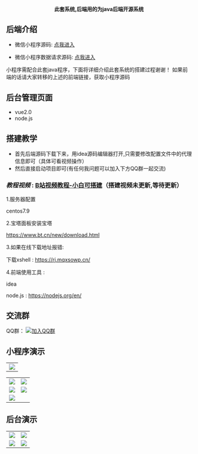 <h4 align="center">此套系统,后端用的为java后端开源系统</h4>

## 后端介绍

* 微信小程序源码: [点我进入](https://gitee.com/e0cia/chatgpt_wechat_font)

* 微信小程序数据请求源码: [点我进入](https://gitee.com/e0cia/chatgpt_wechat_houtai)

小程序需配合此套java程序，下面将详细介绍此套系统的搭建过程谢谢！
如果前端的话请大家转移的上述的前端链接，获取小程序源码

## 后台管理页面

* vue2.0
* node.js

## 搭建教学

* 首先后端源码下载下来，用idea源码编辑器打开,只需要修改配置文件中的代理信息即可（具体可看视频操作）
* 然后直接启动项目即可(有任何我问题可以加入下方QQ群一起交流)

###  **_教程视频_**  : [B站视频教程-小白可搭建](https://space.bilibili.com/342298458/channel/seriesdetail?sid=3077994&ctype=0)（搭建视频未更新,等待更新）


1.服务器配置

centos7.9

2.宝塔面板安装宝塔

https://www.bt.cn/new/download.html

3.如果在线下载地址报错:

下载xshell : https://rj.mqxsowp.cn/

4.前端使用工具 : 

idea

node.js : https://nodejs.org/en/



## 交流群

QQ群： [![加入QQ群](https://image.hongchiqingyun.com/qqgroup.jpg)](https://qm.qq.com/cgi-bin/qm/qr?k=r9wUrNxH5gX-EdMMdN4cVOt8MyQV2MnL&jump_from=webapi&authKey=UHRma7Iwg1U6UtlS9tWVEfhcU0WaNJuwRW3H1NHNDQjIkIvCpjC/RdNwFaMjxF3W) 


## 小程序演示
<table>
    <tr>
        <td><img src="https://image.hongchiqingyun.com/gh_35c30216652f_258.jpg"/></td>
    </tr>
</table>

<table>
    <tr>
        <td><img src="https://image.hongchiqingyun.com/1.jpg"/></td>
        <td><img src="https://image.hongchiqingyun.com/2.jpg"/></td>
    </tr>
    <tr>
        <td><img src="https://image.hongchiqingyun.com/3.jpg"/></td>
        <td><img src="https://image.hongchiqingyun.com/4.jpg"/></td>
    </tr>
    <tr>
        <td><img src="https://image.hongchiqingyun.com/5.jpg"/></td>
    </tr>	 
 
</table>





## 后台演示
<table>
    <tr>
        <td><img src="https://image.hongchiqingyun.com/hou1.png"/></td>
        <td><img src="https://image.hongchiqingyun.com/hou2.png"/></td>
    </tr>
    <tr>
        <td><img src="https://image.hongchiqingyun.com/hou3.png"/></td>
        <td><img src="https://image.hongchiqingyun.com/hou4.png"/></td>
    </tr>
 
</table>
